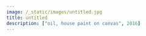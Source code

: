 ```yaml
---
image: /_static/images/untitled.jpg
title: untitled
description: ["oil, house paint on canvas", 2016]
---
```

